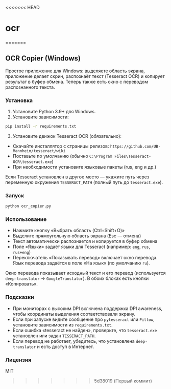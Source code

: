 <<<<<<< HEAD
# ocr
=======
## OCR Copier (Windows)

Простое приложение для Windows: выделяете область экрана, приложение делает скрин, распознаёт текст (Tesseract OCR) и копирует результат в буфер обмена. Теперь также есть окно с переводом распознанного текста.

### Установка

1) Установите Python 3.9+ для Windows.
2) Установите зависимости:

```bash
pip install -r requirements.txt
```

3) Установите движок Tesseract OCR (обязательно):
- Скачайте инсталлятор с страницы релизов: `https://github.com/UB-Mannheim/tesseract/wiki`
- Поставьте по умолчанию (обычно `C:\Program Files\Tesseract-OCR\tesseract.exe`)
- При необходимости установите языковые пакеты (rus, eng и др.)

Если Tesseract установлен в другое место — укажите путь через переменную окружения `TESSERACT_PATH` (полный путь до `tesseract.exe`).

### Запуск

```bash
python ocr_copier.py
```

### Использование
- Нажмите кнопку «Выбрать область (Ctrl+Shift+O)»
- Выделите прямоугольную область экрана (Esc — отмена)
- Текст автоматически распознается и копируется в буфер обмена
- Поле «Языки» задаёт языки для Tesseract (например: `eng`, `rus`, `rus+eng`)
- Переключатель «Показывать перевод» включает окно перевода. Язык перевода задаётся в поле «На язык» (по умолчанию `ru`).

Окно перевода показывает исходный текст и его перевод (используется `deep-translator` → `GoogleTranslator`). В обоих блоках есть кнопки «Копировать».

### Подсказки
- При мониторах с высоким DPI включена поддержка DPI awareness, чтобы координаты выделения соответствовали экрану.
- Если при запуске видите сообщение про `pytesseract` или `Pillow`, установите зависимости из `requirements.txt`.
- Если ошибка «tesseract не найден», проверьте, что `tesseract.exe` установлен или задан `TESSERACT_PATH`.
- Если перевод не работает, убедитесь, что установлена `deep-translator` и есть доступ в Интернет.

### Лицензия
MIT
>>>>>>> 5d38019 (Первый коммит)
